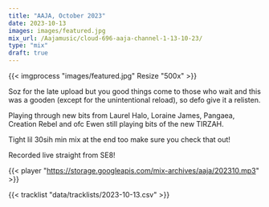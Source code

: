 ```yaml
---
title: "AAJA, October 2023"
date: 2023-10-13
images: images/featured.jpg
mix_url: /Aajamusic/cloud-696-aaja-channel-1-13-10-23/
type: "mix"
draft: true
---
```


{{< imgprocess "images/featured.jpg" Resize "500x" >}}

Soz for the late upload but you good things come to those who wait and this was a gooden (except for the unintentional reload), so defo give it a relisten.

Playing through new bits from  Laurel Halo, Loraine James, Pangaea, Creation Rebel and ofc Ewen still playing bits of the new TIRZAH. 

Tight lil 30sih min mix at the end too make sure you check that out!

Recorded live straight from SE8!

{{< player "https://storage.googleapis.com/mix-archives/aaja/202310.mp3" >}}

{{< tracklist "data/tracklists/2023-10-13.csv" >}}
